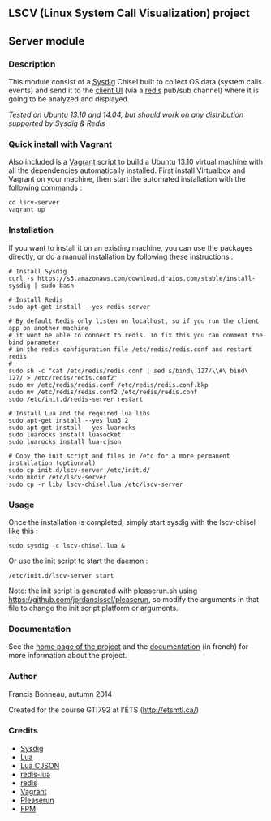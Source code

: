 
## LSCV (Linux System Call Visualization) project

## Server module

### Description

This module consist of a [Sysdig](http://www.sysdig.org/) Chisel built to collect OS data (system calls events) and send it to the [client UI](https://github.com/francisbonneau/lscv-client) (via a [redis](http://www.redis.io/) pub/sub channel) where it is going to be analyzed and displayed.

*Tested on Ubuntu 13.10 and 14.04, but should work on any distribution supported by Sysdig & Redis*

### Quick install with Vagrant

Also included is a [Vagrant](https://www.vagrantup.com/) script to build a Ubuntu 13.10 virtual machine with all the dependencies automatically installed. First install Virtualbox and Vagrant on your machine, then start the automated installation with the following commands : 

```
cd lscv-server
vagrant up
```

### Installation

If you want to install it on an existing machine, you can use the packages directly, or do a manual installation by following these instructions : 

```
# Install Sysdig
curl -s https://s3.amazonaws.com/download.draios.com/stable/install-sysdig | sudo bash

# Install Redis
sudo apt-get install --yes redis-server

# By default Redis only listen on localhost, so if you run the client app on another machine 
# it wont be able to connect to redis. To fix this you can comment the bind parameter 
# in the redis configuration file /etc/redis/redis.conf and restart redis
#
sudo sh -c "cat /etc/redis/redis.conf | sed s/bind\ 127/\\#\ bind\ 127/ > /etc/redis/redis.conf2"
sudo mv /etc/redis/redis.conf /etc/redis/redis.conf.bkp
sudo mv /etc/redis/redis.conf2 /etc/redis/redis.conf
sudo /etc/init.d/redis-server restart

# Install Lua and the required lua libs
sudo apt-get install --yes lua5.2
sudo apt-get install --yes luarocks
sudo luarocks install luasocket
sudo luarocks install lua-cjson

# Copy the init script and files in /etc for a more permanent installation (optionnal)
sudo cp init.d/lscv-server /etc/init.d/
sudo mkdir /etc/lscv-server
sudo cp -r lib/ lscv-chisel.lua /etc/lscv-server

```

### Usage

Once the installation is completed, simply start sysdig with the lscv-chisel like this : 

```
sudo sysdig -c lscv-chisel.lua &
```

Or use the init script to start the daemon : 

```
/etc/init.d/lscv-server start
```

Note: the init script is generated with pleaserun.sh using https://github.com/jordansissel/pleaserun, so modify the arguments in that file to change the init script platform or arguments.


### Documentation

See the [home page of the project](https://francisbonneau.github.io/lscv/) and the [documentation](https://francisbonneau.github.io/lscv-doc/) (in french) for more information about the project.

### Author

Francis Bonneau, autumn 2014

Created for the course GTI792 at l'ÉTS (http://etsmtl.ca/)


### Credits

* [Sysdig](http://www.sysdig.org/) 
* [Lua](http://www.lua.org/)
* [Lua CJSON](http://www.kyne.com.au/~mark/software/lua-cjson.php)
* [redis-lua](https://github.com/nrk/redis-lua)
* [redis](http://www.redis.io/)
* [Vagrant](https://www.vagrantup.com/)
* [Pleaserun](https://github.com/jordansissel/pleaserun)
* [FPM](https://github.com/jordansissel/fpm)